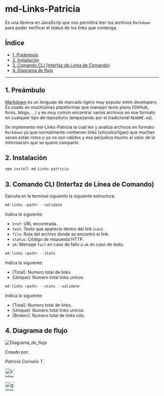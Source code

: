 # md-Links-Patricia
Es una libreria en JavaScrip que nos permitira leer los archivos `Markdown` para poder verificar el status de los links que contenga.
## Índice

* [1. Preámbulo](#1-preámbulo)
* [2. Instalaciòn](#2-instalaciòn)
* [3. Comando CLI (Interfaz de Línea de Comando)](#3-comando-CLI)
* [4. Diagrama de flujo](#4-Diagrama-deflujo)

***

## 1. Preámbulo

[Markdown](https://es.wikipedia.org/wiki/Markdown) es un lenguaje de marcado ligero muy popular entre developers. Es usado en muchísimas plataformas que manejan texto plano (GitHub, foros, blogs, ...) y es muy común encontrar varios archivos en ese formato en cualquier tipo de repositorio
(empezando por el tradicional `README.md`).

Se implemento md-Links-Patricia la cual lee y analiza archivos en formato  `Markdown` ya que normalmente contienen _links_ (vínculos/ligas) que muchas veces están rotos o ya no son válidos y eso perjudica mucho el valor de
la información que se quiere compartir.

## 2. Instalaciòn
```js
npm install md-Links-patricia
```

## 3. Comando CLI (Interfaz de Línea de Comando)

Ejecuta en la terminal siguiento la siguiente estructura:
```js
md-links <path> --validate
```
Indica lo siguiente:
* `href`: URL encontrada.
* `text`: Texto que aparecía dentro del link (`<a>`).
* `file`: Ruta del archivo donde se encontró el link.
* `status`: Código de respuesta HTTP.
* `ok`: Mensaje `fail` en caso de fallo u `ok` en caso de éxito.


```js
md-links <path> --stats
```
Indica lo siguiente:

* [Total]: Numero total de links
* [Unique]: Numero total links unicos

```js
md-links <path> --stats --validate
```
Indica lo siguiente:

* [Total]: Numero total de links.
* [Unique]: Numero total links unicos.
* [Broken]: Numero total de links rots.


## 4. Diagrama de flujo
![Diagrama_de_flujo](https://user-images.githubusercontent.com/118831504/230196321-ff0cf0fe-695e-43e4-9abe-276e6b704e4e.jpg)

Creado por:

*Patricia Cornelio T.*

[<img src='https://user-images.githubusercontent.com/118831504/229262127-d261522b-bb71-4a95-bb74-f8ef50570fb8.png' alt='linkedin' height='30'>](https://www.linkedin.com/in/patriciact29//)

[<img src='https://user-images.githubusercontent.com/118831504/229262989-79b14efa-1980-4325-a311-9cdf22bb5025.png' alt='gmail' height='30'>](mailto:patricia.ct29@gmail.com)
